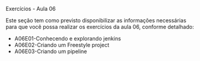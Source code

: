 Exercícios - Aula 06

Este seção tem como previsto disponibilizar as informações necessárias para que você possa realizar os exercícios da aula 06, conforme detalhado:

- A06E01-Conhecendo e explorando jenkins
- A06E02-Criando um Freestyle project
- A06E03-Criando um pipeline
